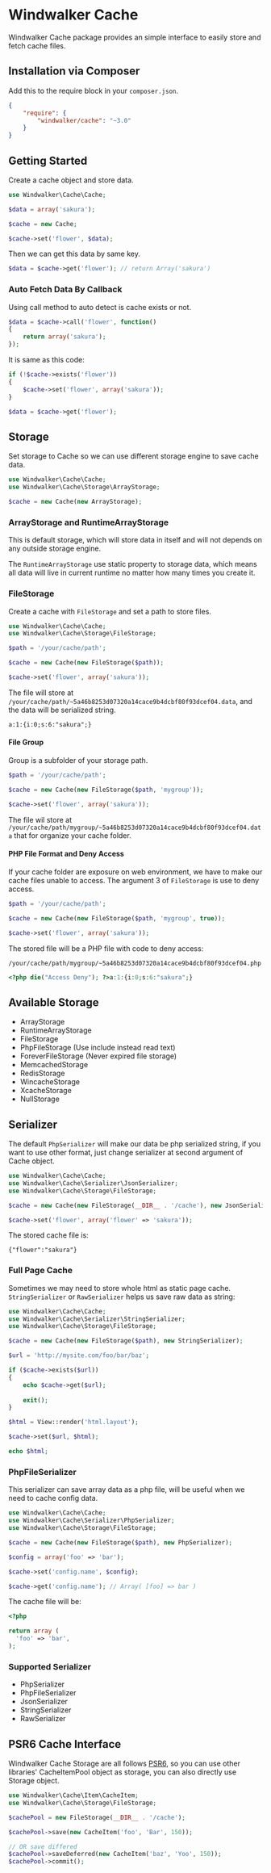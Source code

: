 # Windwalker Cache

Windwalker Cache package provides an simple interface to easily store and fetch cache files.  

## Installation via Composer

Add this to the require block in your `composer.json`.

``` json
{
    "require": {
        "windwalker/cache": "~3.0"
    }
}
```

## Getting Started

Create a cache object and store data.

```php
use Windwalker\Cache\Cache;

$data = array('sakura');

$cache = new Cache;

$cache->set('flower', $data);
```

Then we can get this data by same key.

```php
$data = $cache->get('flower'); // return Array('sakura')
```

### Auto Fetch Data By Callback

Using call method to auto detect is cache exists or not. 

```php
$data = $cache->call('flower', function()
{
    return array('sakura');
});
```

It is same as this code:

```php
if (!$cache->exists('flower'))
{
    $cache->set('flower', array('sakura'));
}

$data = $cache->get('flower');
```

## Storage

Set storage to Cache so we can use different storage engine to save cache data.

```php
use Windwalker\Cache\Cache;
use Windwalker\Cache\Storage\ArrayStorage;

$cache = new Cache(new ArrayStorage);
```

### ArrayStorage and RuntimeArrayStorage

This is default storage, which will store data in itself and will not depends on any outside storage engine.

The `RuntimeArrayStorage` use static property to storage data, which means all data will live in current runtime
no matter how many times you create it.

### FileStorage

Create a cache with `FileStorage` and set a path to store files.

```php
use Windwalker\Cache\Cache;
use Windwalker\Cache\Storage\FileStorage;

$path = '/your/cache/path';

$cache = new Cache(new FileStorage($path));

$cache->set('flower', array('sakura'));
```

The file will store at `/your/cache/path/~5a46b8253d07320a14cace9b4dcbf80f93dcef04.data`, and the data will be serialized string.

```
a:1:{i:0;s:6:"sakura";}
```

#### File Group

Group is a subfolder of your storage path.

```php
$path = '/your/cache/path';

$cache = new Cache(new FileStorage($path, 'mygroup'));

$cache->set('flower', array('sakura'));
```

The file wil store at `/your/cache/path/mygroup/~5a46b8253d07320a14cace9b4dcbf80f93dcef04.data` that for organize your cache folder.

#### PHP File Format and Deny Access

If your cache folder are exposure on web environment, we have to make our cache files unable to access. The argument 3 
 of `FileStorage` is use to deny access.
  
```php
$path = '/your/cache/path';

$cache = new Cache(new FileStorage($path, 'mygroup', true));

$cache->set('flower', array('sakura'));
```

The stored file will be a PHP file with code to deny access:

`/your/cache/path/mygroup/~5a46b8253d07320a14cace9b4dcbf80f93dcef04.php`

```php
<?php die("Access Deny"); ?>a:1:{i:0;s:6:"sakura";}
```

## Available Storage

- ArrayStorage
- RuntimeArrayStorage
- FileStorage
- PhpFileStorage (Use include instead read text)
- ForeverFileStorage (Never expired file storage)
- MemcachedStorage
- RedisStorage
- WincacheStorage
- XcacheStorage
- NullStorage

## Serializer

The default `PhpSerializer` will make our data be php serialized string, if you want to use other format,
just change serializer at second argument of Cache object.

```php
use Windwalker\Cache\Cache;
use Windwalker\Cache\Serializer\JsonSerializer;
use Windwalker\Cache\Storage\FileStorage;

$cache = new Cache(new FileStorage(__DIR__ . '/cache'), new JsonSerializer);

$cache->set('flower', array('flower' => 'sakura'));
```

The stored cache file is:

```
{"flower":"sakura"}
```

### Full Page Cache

Sometimes we may need to store whole html as static page cache. `StringSerializer` or `RawSerializer` helps us save raw data as string:
 
```php
use Windwalker\Cache\Cache;
use Windwalker\Cache\Serializer\StringSerializer;
use Windwalker\Cache\Storage\FileStorage;

$cache = new Cache(new FileStorage($path), new StringSerializer);

$url = 'http://mysite.com/foo/bar/baz';

if ($cache->exists($url))
{
    echo $cache->get($url);
    
    exit();
}

$html = View::render('html.layout');

$cache->set($url, $html);

echo $html;
```

### PhpFileSerializer

This serializer can save array data as a php file, will be useful when we need to cache config data.

```php
use Windwalker\Cache\Cache;
use Windwalker\Cache\Serializer\PhpSerializer;
use Windwalker\Cache\Storage\FileStorage;

$cache = new Cache(new FileStorage($path), new PhpSerializer);

$config = array('foo' => 'bar');

$cache->set('config.name', $config);

$cache->get('config.name'); // Array( [foo] => bar )
```

The cache file will be:

```php
<?php

return array (
  'foo' => 'bar',
);
```

### Supported Serializer

- PhpSerializer
- PhpFileSerializer
- JsonSerializer
- StringSerializer
- RawSerializer

## PSR6 Cache Interface

Windwalker Cache Storage are all follows [PSR6](http://www.php-fig.org/psr/psr-6/), so you can use other libraries'
CacheItemPool object as storage, you can also directly use Storage object.

```php
use Windwalker\Cache\Item\CacheItem;
use Windwalker\Cache\Storage\FileStorage;

$cachePool = new FileStorage(__DIR__ . '/cache');

$cachePool->save(new CacheItem('foo', 'Bar', 150));

// OR save differed
$cachePool->saveDeferred(new CacheItem('baz', 'Yoo', 150));
$cachePool->commit();
```
